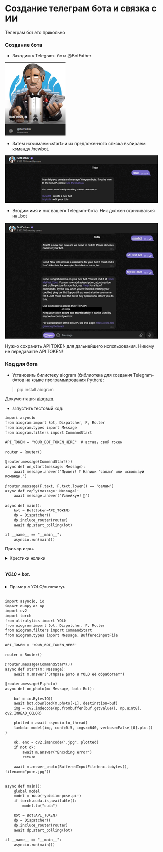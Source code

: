 # Создание телеграм бота и связка с ИИ

Телеграм бот это прикольно

### Создание бота  

- Заходим в Telegram- бота @BotFather.  
<img src="../img/img_16.png" alt="desc" width="200">  


-	Затем нажимаем «start» и из предложенного списка выбираем команду /newbot.

![bot](img/img_17.png)

- Вводим имя и ник вашего Telegram-бота. Ник должен оканчиваться на _bot

![bot](img/img_18.png)

Нужно сохранить API TOKEN для дальнейшего использования. Никому не передавайте API TOKEN!

### Код для бота

- Установить билиотеку aiogram (библиотека для создания Telegram-ботов на языке программирования Python):

> pip install aiogram

Документация [aiogram](https://docs.aiogram.dev/en).

- запустить тестовый код:

```
import asyncio
from aiogram import Bot, Dispatcher, F, Router
from aiogram.types import Message
from aiogram.filters import CommandStart

API_TOKEN = "YOUR_BOT_TOKEN_HERE"  # вставь свой токен

router = Router()

@router.message(CommandStart())
async def on_start(message: Message):
    await message.answer("Привет! 👋 Напиши 'салам' или используй команды.")

@router.message(F.text, F.text.lower() == "салам")
async def reply(message: Message):
    await message.answer("Уалейкум! 👋")

async def main():
    bot = Bot(token=API_TOKEN)
    dp = Dispatcher()
    dp.include_router(router)
    await dp.start_polling(bot)

if __name__ == "__main__":
    asyncio.run(main())
```

Пример игры.
<details>
<summary>Крестики нолики</summary>

```
import asyncio, random
from aiogram import Bot, Dispatcher, F, Router
from aiogram.filters import CommandStart
from aiogram.types import Message, CallbackQuery
from aiogram.utils.keyboard import InlineKeyboardBuilder

API_TOKEN = "YOUR_BOT_TOKEN_HERE"

router = Router()
GAMES: dict[int, list[str]] = {}
WIN = [(0,1,2),(3,4,5),(6,7,8),(0,3,6),(1,4,7),(2,5,8),(0,4,8),(2,4,6)]

def new_board(): return [' '] * 9
def avail(b): return [i for i,v in enumerate(b) if v == ' ']
def winner(b):
    for a,b1,c in WIN:
        line = [b[a], b[b1], b[c]]
        if line[0] != ' ' and len(set(line)) == 1:
            return line[0]
    return "draw" if not avail(b) else None

def would_win(b, s, i):
    t = b.copy(); t[i] = s
    return winner(t) == s

def bot_move(b):
    for i in avail(b):
        if would_win(b, 'O', i): return i
    for i in avail(b):
        if would_win(b, 'X', i): return i
    if 4 in avail(b): return 4
    for i in [0,2,6,8]:
        if i in avail(b): return i
    return random.choice(avail(b))

def board_kb(b, finished=False):
    kb = InlineKeyboardBuilder()
    sym = lambda v: '❌' if v == 'X' else ('⭕' if v == 'O' else '·')
    for i in range(9):
        text = sym(b[i])
        cb = "ttt:noop" if finished or b[i] != ' ' else f"ttt:{i}"
        kb.button(text=text, callback_data=cb)
    kb.adjust(3,3,3)
    return kb.as_markup()

def status_text(b):
    w = winner(b)
    if w == 'X': return "Ты выиграл. ✅"
    if w == 'O': return "Бот выиграл. ❌"
    if w == "draw": return "Ничья. ⏸"
    return "Твой ход: ❌"

@router.message(CommandStart())
async def start(m: Message):
    GAMES[m.chat.id] = new_board()
    await m.answer("Крестики-нолики. Ты играешь ❌.",
                   reply_markup=board_kb(GAMES[m.chat.id]))

@router.callback_query(F.data == "ttt:noop")
async def noop(c: CallbackQuery):
    await c.answer()

@router.callback_query(F.data.startswith("ttt:"))
async def play(c: CallbackQuery):
    chat_id = c.message.chat.id
    data = c.data.split(":")[1]

    b = GAMES.get(chat_id) or new_board()
    if data == "noop" or winner(b):
        await c.answer()
        return

    i = int(data)
    if b[i] != ' ':
        await c.answer()
        return

    b[i] = 'X'
    w = winner(b)

    if not w:
        j = bot_move(b)
        b[j] = 'O'
        w = winner(b)

    finished = w is not None

    await c.message.edit_text(status_text(b), reply_markup=board_kb(b, finished=finished))
    await c.answer()

    if finished:
        nb = new_board()
        GAMES[chat_id] = nb
        await c.message.answer("Новая игра. Твой ход: ❌", reply_markup=board_kb(nb))

async def main():
    bot = Bot(API_TOKEN)
    dp = Dispatcher()
    dp.include_router(router)
    await dp.start_polling(bot)

if __name__ == "__main__":
    asyncio.run(main())

```
</details>
<br>

##### YOLO + bot.

<details>
<summary>Пример с YOLO/summary>

```

import asyncio, io
import numpy as np
import cv2
import torch
from ultralytics import YOLO
from aiogram import Bot, Dispatcher, F, Router
from aiogram.filters import CommandStart
from aiogram.types import Message, BufferedInputFile

API_TOKEN = "YOUR_BOT_TOKEN_HERE"

router = Router()

@router.message(CommandStart())
async def start(m: Message):
    await m.answer("Отправь фото и YOLO её обработает")

@router.message(F.photo)
async def on_photo(m: Message, bot: Bot):

    buf = io.BytesIO()
    await bot.download(m.photo[-1], destination=buf)
    img = cv2.imdecode(np.frombuffer(buf.getvalue(), np.uint8), cv2.IMREAD_COLOR)

    plotted = await asyncio.to_thread(
    lambda: model(img, conf=0.5, imgsz=640, verbose=False)[0].plot()
)

    ok, enc = cv2.imencode(".jpg", plotted)
    if not ok:
        await m.answer("Encoding error")
        return

    await m.answer_photo(BufferedInputFile(enc.tobytes(), filename="pose.jpg"))


async def main():
    global model
    model = YOLO("yolo11m-pose.pt")
    if torch.cuda.is_available():
        model.to("cuda")
        
    bot = Bot(API_TOKEN)
    dp = Dispatcher()
    dp.include_router(router)
    await dp.start_polling(bot)

if __name__ == "__main__":
    asyncio.run(main())

```
</details>
<br>